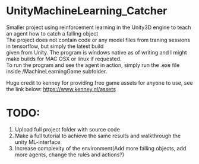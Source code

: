 # UnityMachineLearning_Catcher
Smaller project using reinforcement learning in the Unity3D engine to teach an agent how to catch a falling object</br>
The project does not contain code or any model files from traning sessions in tensorflow, but simply the latest build</br>
given from Unity. The program is windows native as of writing and I might make builds for MAC OSX or linux if requested.</br>
To run the program and see the agent in action, simply run the .exe file inside /MachineLearningGame subfolder. 

Huge credit to kenney for providing free game assets for anyone to use, see the link below:
https://www.kenney.nl/assets

# TODO:
1. Upload full project folder with source code
2. Make a full tutorial to achieve the same results and walkthrough the unity ML-interface
3. Increase complexity of the environment(Add more falling objects, add more agents, change the rules and actions?)



